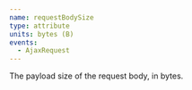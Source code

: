 ```yaml
---
name: requestBodySize
type: attribute
units: bytes (B)
events:
  - AjaxRequest
---
```


The payload size of the request body, in bytes.